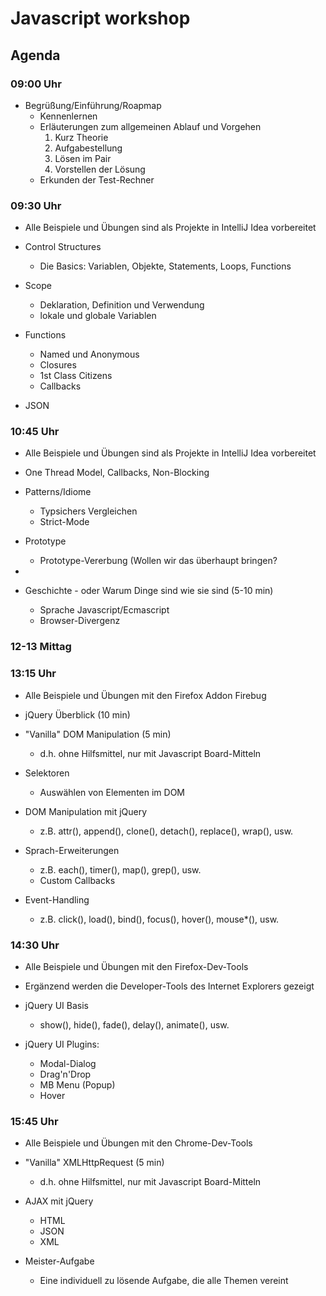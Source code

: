 # Javascript workshop

## Agenda

### 09:00 Uhr

   * Begrüßung/Einführung/Roapmap
      * Kennenlernen
      * Erläuterungen zum allgemeinen Ablauf und Vorgehen
         1. Kurz Theorie
         2. Aufgabestellung
         3. Lösen im Pair
         4. Vorstellen der Lösung
      * Erkunden der Test-Rechner

### 09:30 Uhr

   * Alle Beispiele und Übungen sind als Projekte in IntelliJ Idea vorbereitet

   * Control Structures
      * Die Basics: Variablen, Objekte, Statements, Loops, Functions
   * Scope
      * Deklaration, Definition und Verwendung
      * lokale und globale Variablen
   * Functions
      * Named und Anonymous
      * Closures
      * 1st Class Citizens
      * Callbacks
   * JSON
 
### 10:45 Uhr

   * Alle Beispiele und Übungen sind als Projekte in IntelliJ Idea vorbereitet
   
   
   * One Thread Model, Callbacks, Non-Blocking
   * Patterns/Idiome
      * Typsichers Vergleichen
      * Strict-Mode
   * Prototype
      * Prototype-Vererbung (Wollen wir das überhaupt bringen? 
   * 
   * Geschichte - oder Warum Dinge sind wie sie sind       (5-10 min)
      * Sprache Javascript/Ecmascript 
      * Browser-Divergenz

### 12-13 Mittag

### 13:15 Uhr

   * Alle Beispiele und Übungen mit den Firefox Addon Firebug

   * jQuery Überblick                                      (10 min)
   * "Vanilla" DOM Manipulation                            (5 min)
      * d.h. ohne Hilfsmittel, nur mit Javascript Board-Mitteln
   * Selektoren
      * Auswählen von Elementen im DOM
   * DOM Manipulation mit jQuery
      * z.B. attr(), append(), clone(), detach(), replace(), wrap(), usw.
   * Sprach-Erweiterungen
      * z.B. each(), timer(), map(), grep(), usw.
      * Custom Callbacks
   * Event-Handling
      * z.B. click(), load(), bind(), focus(), hover(), mouse*(), usw.

### 14:30 Uhr

   * Alle Beispiele und Übungen mit den Firefox-Dev-Tools
   * Ergänzend werden die Developer-Tools des Internet Explorers gezeigt

   * jQuery UI Basis
      * show(), hide(), fade(), delay(), animate(), usw.
   * jQuery UI Plugins:
      * Modal-Dialog
      * Drag'n'Drop
      * MB Menu (Popup)
      * Hover

### 15:45 Uhr

   * Alle Beispiele und Übungen mit den Chrome-Dev-Tools

   * "Vanilla" XMLHttpRequest                              (5 min)
      * d.h. ohne Hilfsmittel, nur mit Javascript Board-Mitteln
   * AJAX mit jQuery
      * HTML
      * JSON
      * XML
   * Meister-Aufgabe
      * Eine individuell zu lösende Aufgabe, die alle Themen vereint



